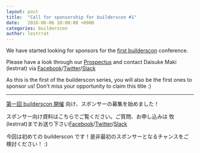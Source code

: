 ```yaml
---
layout: post
title:  "Call for sponsorship for builderscon #1"
date:   2016-06-06 10:00:00 +0900
categories: builderscon
author: lestrrat
---
```


We have started looking for sponsors for the [first builderscon](http://blog.builderscon.io/2016/06/06/annoucing-builderscon-1.html) conference.

Please have a look through our [Prospectus](https://drive.google.com/open?id=1_HkLZ5c2Ykocv6olYOApdS31jAVQxwmdNPxVQqO7L4o) and contact Daisuke Maki (lestrrat) via [Facebook](https://www.facebook.com/lestrrat)/[Twitter](https://twitter.com/lestrrat)/[Slack](http://blog.builderscon.io/builderscon/2016/05/30/join-slack.html)

As this is the first of the builderscon series, you will also be the first ones to sponsor us! Don't miss your opportunity to claim this title :)

---

[第一回 builderscon 開催](http://blog.builderscon.io/2016/06/06/annoucing-builderscon-1.html) 向け、スポンサーの募集を始めました！ 

スポンサー向け資料はこちらでご覧ください。ご質問、お申し込みは 牧(lestrrat)までお送り下さい[Facebook](https://www.facebook.com/lestrrat)/[Twitter](https://twitter.com/lestrrat)/[Slack](http://blog.builderscon.io/builderscon/2016/05/30/join-slack.html)

今回は初めての builderscon です！是非最初のスポンサーとなるチャンスをご検討ください！ :)